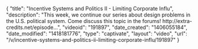 {
    "title": "Incentive Systems and Politics II - Limiting Corporate Influ",
    "description": "This week, we continue our series about design problems in the U.S. political system. Come discuss this topic in the forums! http:\/\/extra-credits.net\/episode...",
    "videoid": "191897",
    "date_created": "1406055184",
    "date_modified": "1418181776",
    "type": "captivate",
    "layout": "video",
    "url": "\/v\/incentive-systems-and-politics-ii-limiting-corporate-influ\/191897"
}